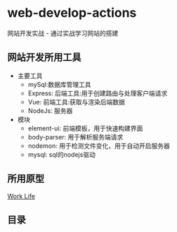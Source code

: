 # web-develop-actions
网站开发实战 - 通过实战学习网站的搭建

## 网站开发所用工具
- 主要工具
    - mySql:数据库管理工具
    - Express: 后端工具:用于创建路由与处理客户端请求
    - Vue: 前端工具:获取与渲染后端数据
    - NodeJs: 服务器
- 模块
  - element-ui: 前端模板，用于快速构建界面
  - body-parser: 用于解析服务端请求
  - nodemon: 用于检测文件变化，用于自动开启服务器
  - mysql: sql的nodejs驱动
## 所用原型

[Work Life](https://www.processon.com/view/link/59661847e4b08e72e48a6cf4)

## 目录
